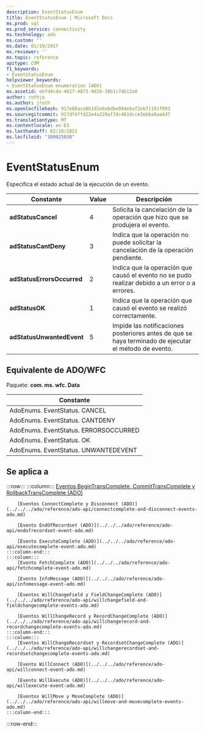 ```yaml
---
description: EventStatusEnum
title: EventStatusEnum | Microsoft Docs
ms.prod: sql
ms.prod_service: connectivity
ms.technology: ado
ms.custom: ''
ms.date: 01/19/2017
ms.reviewer: ''
ms.topic: reference
apitype: COM
f1_keywords:
- EventStatusEnum
helpviewer_keywords:
- EventStatusEnum enumeration [ADO]
ms.assetid: ebfd4cda-4017-4873-9d28-38b1c7db12a8
author: rothja
ms.author: jroth
ms.openlocfilehash: 917e88ace8b1d2e0abdbe084ebaf2eb71191f093
ms.sourcegitcommit: 917df4ffd22e4a229af7dc481dcce3ebba0aa4d7
ms.translationtype: MT
ms.contentlocale: es-ES
ms.lasthandoff: 02/10/2021
ms.locfileid: "100025038"
---
```

# <a name="eventstatusenum"></a>EventStatusEnum
Especifica el estado actual de la ejecución de un evento.  
  
|Constante|Value|Descripción|  
|--------------|-----------|-----------------|  
|**adStatusCancel**|4|Solicita la cancelación de la operación que hizo que se produjera el evento.|  
|**adStatusCantDeny**|3|Indica que la operación no puede solicitar la cancelación de la operación pendiente.|  
|**adStatusErrorsOccurred**|2|Indica que la operación que causó el evento no se pudo realizar debido a un error o a errores.|  
|**adStatusOK**|1|Indica que la operación que causó el evento se realizó correctamente.|  
|**adStatusUnwantedEvent**|5|Impide las notificaciones posteriores antes de que se haya terminado de ejecutar el método de evento.|  
  
## <a name="adowfc-equivalent"></a>Equivalente de ADO/WFC  
 Paquete: **com. ms. wfc. Data**  
  
|Constante|  
|--------------|  
|AdoEnums. EventStatus. CANCEL|  
|AdoEnums. EventStatus. CANTDENY|  
|AdoEnums. EventStatus. ERRORSOCCURRED|  
|AdoEnums. EventStatus. OK|  
|AdoEnums. EventStatus. UNWANTEDEVENT|  
  
## <a name="applies-to"></a>Se aplica a  

:::row:::
    :::column:::
        [Eventos BeginTransComplete, CommitTransComplete y RollbackTransComplete (ADO)](../../../ado/reference/ado-api/begintranscomplete-committranscomplete-and-rollbacktranscomplete-events-ado.md)  

        [Eventos ConnectComplete y Disconnect (ADO)](../../../ado/reference/ado-api/connectcomplete-and-disconnect-events-ado.md)  

        [Evento EndOfRecordset (ADO)](../../../ado/reference/ado-api/endofrecordset-event-ado.md)  

        [Evento ExecuteComplete (ADO)](../../../ado/reference/ado-api/executecomplete-event-ado.md)  
    :::column-end:::
    :::column:::
        [Evento FetchComplete (ADO)](../../../ado/reference/ado-api/fetchcomplete-event-ado.md)  

        [Evento InfoMessage (ADO)](../../../ado/reference/ado-api/infomessage-event-ado.md)  

        [Eventos WillChangeField y FieldChangeComplete (ADO)](../../../ado/reference/ado-api/willchangefield-and-fieldchangecomplete-events-ado.md)  

        [Eventos WillChangeRecord y RecordChangeComplete (ADO)](../../../ado/reference/ado-api/willchangerecord-and-recordchangecomplete-events-ado.md)  
    :::column-end:::
    :::column:::
        [Eventos WillChangeRecordset y RecordsetChangeComplete (ADO)](../../../ado/reference/ado-api/willchangerecordset-and-recordsetchangecomplete-events-ado.md)  

        [Evento WillConnect (ADO)](../../../ado/reference/ado-api/willconnect-event-ado.md)  

        [Evento WillExecute (ADO)](../../../ado/reference/ado-api/willexecute-event-ado.md)  

        [Eventos WillMove y MoveComplete (ADO)](../../../ado/reference/ado-api/willmove-and-movecomplete-events-ado.md)  
    :::column-end:::
:::row-end:::
